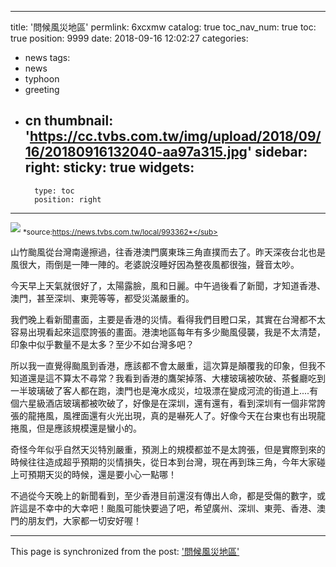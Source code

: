 
---
title: '問候風災地區'
permlink: 6xcxmw
catalog: true
toc_nav_num: true
toc: true
position: 9999
date: 2018-09-16 12:02:27
categories:
- news
tags:
- news
- typhoon
- greeting
- cn
thumbnail: 'https://cc.tvbs.com.tw/img/upload/2018/09/16/20180916132040-aa97a315.jpg'
sidebar:
    right:
        sticky: true
widgets:
    -
        type: toc
        position: right
---


![](https://cc.tvbs.com.tw/img/upload/2018/09/16/20180916132040-aa97a315.jpg)
<sub>*source:https://news.tvbs.com.tw/local/993362*</sub>

山竹颱風從台灣南邊擦過，往香港澳門廣東珠三角直撲而去了。昨天深夜台北也是風很大，雨倒是一陣一陣的。老婆說沒睡好因為整夜風都很強，聲音太吵。

今天早上天氣就很好了，太陽露臉，風和日麗。中午過後看了新聞，才知道香港、澳門，甚至深圳、東莞等等，都受災滿嚴重的。

我們晚上看新聞畫面，主要是香港的災情。看得我們目瞪口呆，其實在台灣都不太容易出現看起來這麼誇張的畫面。港澳地區每年有多少颱風侵襲，我是不太清楚，印象中似乎數量不是太多？至少不如台灣多吧？

所以我一直覺得颱風到香港，應該都不會太嚴重，這次算是顛覆我的印象，但我不知道還是這不算太不尋常？我看到香港的鷹架掉落、大樓玻璃被吹破、茶餐廳吃到一半玻璃破了客人都在跑，澳門也是淹水成災，垃圾漂在變成河流的街道上....有個六星級酒店玻璃都被吹破了，好像是在深圳，還有還有，看到深圳有一個非常誇張的龍捲風，風裡面還有火光出現，真的是嚇死人了。好像今天在台東也有出現龍捲風，但是應該規模還是蠻小的。

奇怪今年似乎自然天災特別嚴重，預測上的規模都並不是太誇張，但是實際到來的時候往往造成超乎預期的災情損失，從日本到台灣，現在再到珠三角，今年大家碰上可預期天災的時候，還是要小心一點哪！

不過從今天晚上的新聞看到，至少香港目前還沒有傳出人命，都是受傷的數字，或許這是不幸中的大幸吧！颱風可能快要過了吧，希望廣州、深圳、東莞、香港、澳門的朋友們，大家都一切安好喔！

- - -

This page is synchronized from the post: ['問候風災地區'](https://steemit.com/@deanliu/6xcxmw)
